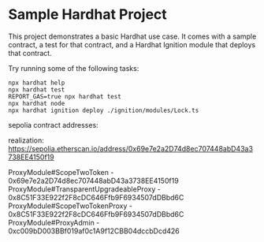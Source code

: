 # Sample Hardhat Project

This project demonstrates a basic Hardhat use case. It comes with a sample contract, a test for that contract, and a Hardhat Ignition module that deploys that contract.

Try running some of the following tasks:

```shell
npx hardhat help
npx hardhat test
REPORT_GAS=true npx hardhat test
npx hardhat node
npx hardhat ignition deploy ./ignition/modules/Lock.ts
```

sepolia contract addresses:

realization: https://sepolia.etherscan.io/address/0x69e7e2a2D74d8ec707448abD43a3738EE4150f19

ProxyModule#ScopeTwoToken - 0x69e7e2a2D74d8ec707448abD43a3738EE4150f19
ProxyModule#TransparentUpgradeableProxy - 0x8C51F33E922f2F8cDC646Ffb9F6934507dDBbd6C
ProxyModule#ScopeTwoTokenProxy - 0x8C51F33E922f2F8cDC646Ffb9F6934507dDBbd6C
ProxyModule#ProxyAdmin - 0xc009bD003BBf019af0c1A9f12CBB04dccbDcd426
